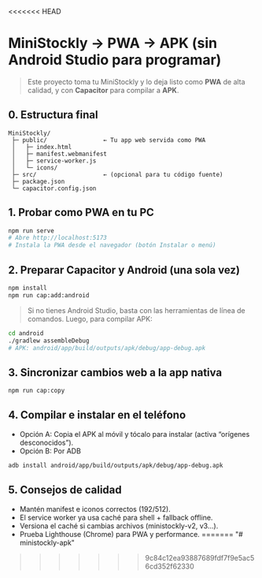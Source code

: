 <<<<<<< HEAD

# MiniStockly → PWA → APK (sin Android Studio para programar)

> Este proyecto toma tu MiniStockly y lo deja listo como **PWA** de alta calidad,
> y con **Capacitor** para compilar a **APK**.

## 0. Estructura final
```
MiniStockly/
 ├─ public/                ← Tu app web servida como PWA
 │   ├─ index.html
 │   ├─ manifest.webmanifest
 │   ├─ service-worker.js
 │   └─ icons/
 ├─ src/                   ← (opcional para tu código fuente)
 ├─ package.json
 └─ capacitor.config.json
```

## 1. Probar como PWA en tu PC
```bash
npm run serve
# Abre http://localhost:5173
# Instala la PWA desde el navegador (botón Instalar o menú)
```

## 2. Preparar Capacitor y Android (una sola vez)
```bash
npm install
npm run cap:add:android
```

> Si no tienes Android Studio, basta con las herramientas de línea de comandos.
> Luego, para compilar APK:
```bash
cd android
./gradlew assembleDebug
# APK: android/app/build/outputs/apk/debug/app-debug.apk
```

## 3. Sincronizar cambios web a la app nativa
```bash
npm run cap:copy
```

## 4. Compilar e instalar en el teléfono
- Opción A: Copia el APK al móvil y tócalo para instalar (activa “orígenes desconocidos”).
- Opción B: Por ADB
```bash
adb install android/app/build/outputs/apk/debug/app-debug.apk
```

## 5. Consejos de calidad
- Mantén manifest e iconos correctos (192/512).
- El service worker ya usa caché para shell + fallback offline.
- Versiona el caché si cambias archivos (ministockly-v2, v3…).
- Prueba Lighthouse (Chrome) para PWA y performance.
=======
"# ministockly-apk" 
>>>>>>> 9c84c12ea93887689fdf7f9e5ac56cd352f62330
